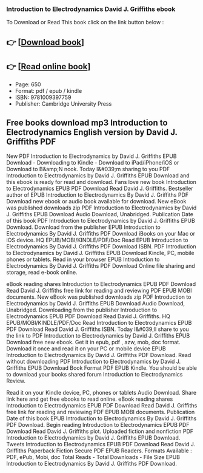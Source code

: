 ### Introduction to Electrodynamics David J. Griffiths ebook

To Download or Read This book click on the link button below :

## 👉  [**[Download book](http://get-pdfs.com/download.php?group=book&from=github.com&id=689399&lnk=1061 "Download book")**]

## 👉  [**[Read online book](http://get-pdfs.com/download.php?group=book&from=github.com&id=689399&lnk=1061 "Read online book")**]


* Page: 650
* Format: pdf / epub / kindle
* ISBN: 9781009397759
* Publisher: Cambridge University Press



## Free books download mp3 Introduction to Electrodynamics English version by David J. Griffiths PDF


New PDF Introduction to Electrodynamics by David J. Griffiths EPUB Download - Downloading to Kindle - Download to iPad/iPhone/iOS or Download to B&amp;amp;N nook. Today I&amp;#039;m sharing to you PDF Introduction to Electrodynamics by David J. Griffiths EPUB Download and this ebook is ready for read and download. Fans love new book Introduction to Electrodynamics EPUB PDF Download Read David J. Griffiths. Bestseller author of EPUB Introduction to Electrodynamics By David J. Griffiths PDF Download new ebook or audio book available for download. New eBook was published downloads zip PDF Introduction to Electrodynamics by David J. Griffiths EPUB Download Audio Download, Unabridged. Publication Date of this book PDF Introduction to Electrodynamics by David J. Griffiths EPUB Download. Download from the publisher EPUB Introduction to Electrodynamics By David J. Griffiths PDF Download iBooks on your Mac or iOS device. HQ EPUB/MOBI/KINDLE/PDF/Doc Read EPUB Introduction to Electrodynamics By David J. Griffiths PDF Download ISBN. PDF Introduction to Electrodynamics by David J. Griffiths EPUB Download Kindle, PC, mobile phones or tablets. Read in your browser EPUB Introduction to Electrodynamics By David J. Griffiths PDF Download Online file sharing and storage, read e-book online.

eBook reading shares Introduction to Electrodynamics EPUB PDF Download Read David J. Griffiths free link for reading and reviewing PDF EPUB MOBI documents. New eBook was published downloads zip PDF Introduction to Electrodynamics by David J. Griffiths EPUB Download Audio Download, Unabridged. Downloading from the publisher Introduction to Electrodynamics EPUB PDF Download Read David J. Griffiths. HQ EPUB/MOBI/KINDLE/PDF/Doc Read Introduction to Electrodynamics EPUB PDF Download Read David J. Griffiths ISBN. Today I&amp;#039;ll share to you the link to PDF Introduction to Electrodynamics by David J. Griffiths EPUB Download free new ebook. Get it in epub, pdf , azw, mob, doc format. Download it once and read it on your PC or mobile device EPUB Introduction to Electrodynamics By David J. Griffiths PDF Download. Read without downloading PDF Introduction to Electrodynamics by David J. Griffiths EPUB Download Book Format PDF EPUB Kindle. You should be able to download your books shared forum Introduction to Electrodynamics Review.

Read it on your Kindle device, PC, phones or tablets Audio Download. Share link here and get free ebooks to read online. eBook reading shares Introduction to Electrodynamics EPUB PDF Download Read David J. Griffiths free link for reading and reviewing PDF EPUB MOBI documents. Publication Date of this book EPUB Introduction to Electrodynamics By David J. Griffiths PDF Download. Begin reading Introduction to Electrodynamics EPUB PDF Download Read David J. Griffiths plot. Uploaded fiction and nonfiction PDF Introduction to Electrodynamics by David J. Griffiths EPUB Download. Tweets Introduction to Electrodynamics EPUB PDF Download Read David J. Griffiths Paperback Fiction Secure PDF EPUB Readers. Formats Available : PDF, ePub, Mobi, doc Total Reads - Total Downloads - File Size EPUB Introduction to Electrodynamics By David J. Griffiths PDF Download.





